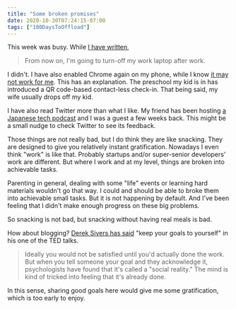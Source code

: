 ```yaml
---
title: "Some broken promises"
date: 2020-10-30T07:24:15-07:00
tags: ["100DaysToOffload"]
---
```


This week was busy. While [I have written](https://blog.8-p.info/en/2020/10/01/work-life/),

> From now on, I'm going to turn-off my work laptop after work.

I didn't. I have also enabled Chrome again on my phone, while I know [it may not work for me](https://blog.8-p.info/en/2020/08/13/action-dash/). This has an explanation. The preschool my kid is in has introduced a QR code-based contact-less check-in. That being said, my wife usually drops off my kid.

I have also read Twitter more than what I like. My friend has been hosting [a Japanese tech podcast](https://misreading.chat/) and I was a guest a few weeks back. This might be a small nudge to check Twitter to see its feedback.

Those things are not really bad, but I do think they are like snacking. They are designed to give you relatively instant gratification. Nowadays I even think "work" is like that. Probably startups and/or super-senior developers' work are different. But where I work and at my level, things are broken into achievable tasks.

Parenting in general, dealing with some "life" events or learning hard materials wouldn't go that way. I could and should be able to broke them into achievable small tasks. But it is not happening by default. And I've been feeling that I didn't make enough progress on these big problems.

So snacking is not bad, but snacking without having real meals is bad.

How about blogging? [Derek Sivers has said](https://www.ted.com/talks/derek_sivers_keep_your_goals_to_yourself/transcript) "keep your goals to yourself" in his one of the TED talks.

> Ideally you would not be satisfied until you'd actually done the work. But when you tell someone your goal and they acknowledge it, psychologists have found that it's called a "social reality." The mind is kind of tricked into feeling that it's already done.

In this sense, sharing good goals here would give me some gratification, which is too early to enjoy.
